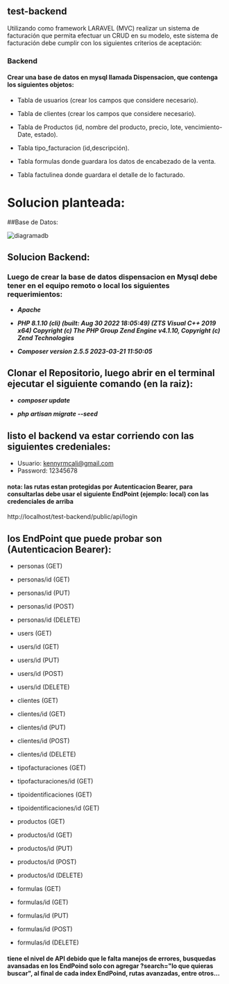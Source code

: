 ## test-backend
 
Utilizando como framework LARAVEL (MVC) realizar un sistema de facturación que permita
efectuar un CRUD en su modelo, este sistema de facturación debe cumplir con los siguientes
criterios de aceptación:

 ### Backend
 
#### Crear una base de datos en mysql llamada Dispensacion, que contenga los siguientes objetos:

* Tabla de usuarios (crear los campos que considere necesario). 

* Tabla de clientes (crear los campos que considere necesario).

* Tabla de Productos (id, nombre del producto, precio, lote, vencimiento-Date, estado).
* Tabla tipo_facturacion (id,descripción).

* Tabla formulas donde guardara los datos de encabezado de la venta.

* Tabla factulinea donde guardara el detalle de lo facturado.

# Solucion planteada: 

##Base de Datos:

![diagramadb](https://github.com/skenrobert/test-backend/assets/21204983/45fdbe87-4aaf-42e7-95ff-1cf7a69fdc78)


## Solucion Backend:

### Luego de crear la base de datos dispensacion en Mysql debe tener en el equipo remoto o local los siguientes requerimientos:

* ***Apache***

* ***PHP 8.1.10 (cli) (built: Aug 30 2022 18:05:49) (ZTS Visual C++ 2019 x64)
    Copyright (c) The PHP Group
    Zend Engine v4.1.10, Copyright (c) Zend Technologies***

* ***Composer version 2.5.5 2023-03-21 11:50:05***

## Clonar el Repositorio, luego abrir en el terminal ejecutar el siguiente comando (en la raiz):

* ***composer update***

* ***php artisan migrate --seed***

## listo el backend va estar corriendo con las siguientes credeniales:

* Usuario: kennyrmcali@gmail.com
* Password: 12345678

#### nota: las rutas estan protegidas por Autenticacion Bearer, para consultarlas debe usar el siguiente EndPoint (ejemplo: local) con las credenciales de arriba

http://localhost/test-backend/public/api/login

## los EndPoint que puede probar son (Autenticacion Bearer):

* personas (GET)
* personas/id (GET)
* personas/id (PUT)
* personas/id (POST)
* personas/id (DELETE)

* users (GET)
* users/id (GET)
* users/id (PUT)
* users/id (POST)
* users/id (DELETE)

* clientes (GET)
* clientes/id (GET)
* clientes/id (PUT)
* clientes/id (POST)
* clientes/id (DELETE)

* tipofacturaciones (GET)
* tipofacturaciones/id (GET)

* tipoidentificaciones (GET)
* tipoidentificaciones/id (GET)

* productos (GET)
* productos/id (GET)
* productos/id (PUT)
* productos/id (POST)
* productos/id (DELETE)

* formulas (GET)
* formulas/id (GET)
* formulas/id (PUT)
* formulas/id (POST)
* formulas/id (DELETE)

#### tiene el nivel de API debido que le falta manejos de errores, busquedas avansadas en los EndPoind solo con agregar ?search="lo que quieras buscar", al final de cada index EndPoind, rutas avanzadas, entre otros...
